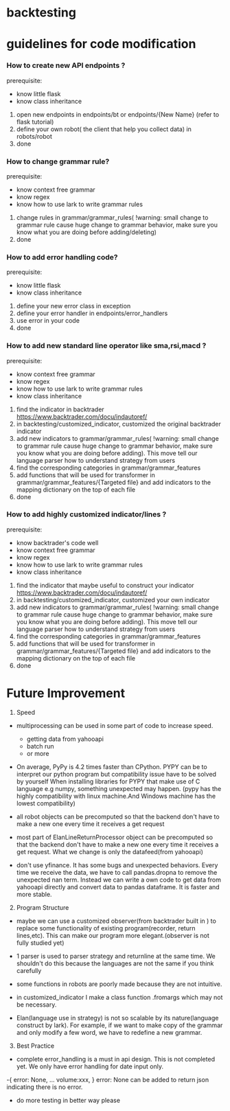 # backtesting

# guidelines for code modification

### How to create new API endpoints ?
prerequisite:
- know little flask
- know class inheritance
1. open new endpoints in endpoints/bt or endpoints/{New Name} (refer to flask tutorial)
2. define your own robot( the client that help you collect data) in robots/robot
3. done


### How to change grammar rule?
prerequisite:
- know context free grammar
- know regex
- know how to use lark to write grammar rules
1. change rules in grammar/grammar_rules( !warning: small change to grammar rule cause huge change to grammar behavior,
make sure you know what you are doing before adding/deleting)
2. done


### How to add error handling code?
prerequisite:
- know little flask
- know class inheritance
1. define your new error class in exception
2. define your error handler in endpoints/error_handlers
3. use error in your code
3. done


### How to add new standard line operator like sma,rsi,macd ?
prerequisite:
- know context free grammar
- know regex
- know how to use lark to write grammar rules
- know class inheritance
1. find the indicator in backtrader <https://www.backtrader.com/docu/indautoref/>
2. in backtesting/customized_indicator, customized the original backtrader indicator
3. add new indicators to grammar/grammar_rules( !warning: small change to grammar rule cause huge change to grammar behavior,
make sure you know what you are doing before adding). This move tell our language
parser how to understand strategy from users
4. find the corresponding categories in grammar/grammar_features
5. add functions that will be used for transformer in grammar/grammar_features/{Targeted file} and
add indicators to the mapping dictionary on the top of each file
6. done


### How to add highly customized indicator/lines ?
prerequisite:
- know backtrader's code well
- know context free grammar
- know regex
- know how to use lark to write grammar rules
- know class inheritance
1. find the indicator that maybe useful to construct your indicator <https://www.backtrader.com/docu/indautoref/>
2. in backtesting/customized_indicator, customized your own indicator
3. add new indicators to grammar/grammar_rules( !warning: small change to grammar rule cause huge change to grammar behavior,
make sure you know what you are doing before adding). This move tell our language
parser how to understand strategy from users
4. find the corresponding categories in grammar/grammar_features
5. add functions that will be used for transformer in grammar/grammar_features/{Targeted file} and
add indicators to the mapping dictionary on the top of each file
6. done

# Future Improvement
1. Speed

- multiprocessing can be used in some part of code to increase speed.
  - getting data from yahooapi
  - batch run
  - or more

- On average, PyPy is 4.2 times faster than CPython.
PYPY can be to interpret our python program but compatibility issue have to be solved by yourself
When installing libraries for PYPY that make use of C language e.g numpy, something unexpected may happen.
(pypy has the highly compatibility with linux machine.And Windows machine has the lowest compatibility)

- all robot objects can be precomputed so that the backend don't have to make a new one every time
it receives a get request

- most part of ElanLineReturnProcessor object can be precomputed so that the backend don't have to make a new one every time
it receives a get request. What we change is only the datafeed(from yahooapi)

- don't use yfinance. It has some bugs and unexpected behaviors.
Every time we receive the data, we have to call pandas.dropna to remove the unexpected
nan term.
Instead we can write a own code to get data from yahooapi directly and convert data to pandas dataframe.
It is faster and more stable.

2. Program Structure

- maybe we can use a customized observer(from backtrader built in ) to replace some functionality of existing program(recorder, return lines,etc).
This can make our program more elegant.(observer is not fully studied yet)

- 1 parser is used to parser strategy and returnline at the same time. We shouldn't do this because
the languages are not the same if you think carefully

- some functions in robots are poorly made because they are not intuitive.

- in customized_indicator I make a class function .fromargs which may not be necessary.

-  Elan(language use in strategy) is not so scalable by its nature(language construct by lark). For example, if we want to make
copy of the grammar and only modify a few word, we have to redefine a new grammar.


3. Best Practice

- complete error_handling is a must in api design. This is not completed yet.
We only have error handling for date input only.

-{ error: None, ... volume:xxx, } error: None can be added to return json indicating there is no error.

- do more testing in better way please
